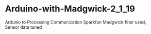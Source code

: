# Arduino-with-Madgwick-2_1_19
Ardunio to Processing Communication
Sparkfun Madgwick filter used, Sensor data tuned
